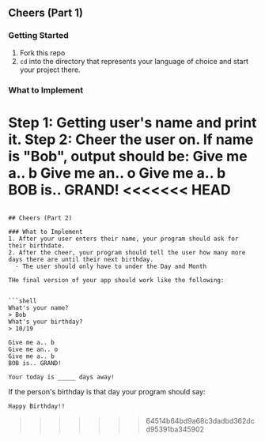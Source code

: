 ## Cheers (Part 1)


### Getting Started

1. Fork this repo
2. `cd` into the directory that represents your language of choice and start your project there.


### What to Implement
Step 1: Getting user's name and print it.
Step 2: Cheer the user on.
If name is "Bob", output should be:
Give me a.. b
Give me an.. o
Give me a.. b
BOB is.. GRAND!
<<<<<<< HEAD
=======
```

## Cheers (Part 2)

### What to Implement
1. After your user enters their name, your program should ask for their birthdate.
2. After the cheer, your program should tell the user how many more days there are until their next birthday.
  - The user should only have to under the Day and Month

THe final version of your app should work like the following:


```shell
What's your name?
> Bob
What's your birthday?
> 10/19

Give me a.. b
Give me an.. o
Give me a.. b
BOB is.. GRAND!

Your today is _____ days away!
```

If the person's birthday is that day your program should say:

```shell
Happy Birthday!!
```

>>>>>>> 64514b64bd9a68c3dadbd362dcd95391ba345902
